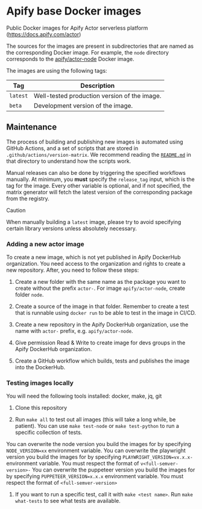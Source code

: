 # Apify base Docker images

Public Docker images for Apify Actor serverless platform (https://docs.apify.com/actor)

The sources for the images are present in subdirectories that are named as the corresponding
Docker image. For example, the `node` directory corresponds to the
[apify/actor-node](https://hub.docker.com/r/apify/actor-node/) Docker image.

The images are using the following tags:

| Tag      | Description                                  |
| -------- | -------------------------------------------- |
| `latest` | Well-tested production version of the image. |
| `beta`   | Development version of the image.            |

## Maintenance

The process of building and publishing new images is automated using GitHub Actions, and a set of scripts that are stored in `.github/actions/version-matrix`. We recommend reading the [`README.md`](.github/actions/version-matrix/README.md) in that directory to understand how the scripts work.

Manual releases can also be done by triggering the specified workflows manually. At minimum, you **must** specify the `release_tag` input, which is the tag for the image. Every other variable is optional, and if not specified, the matrix generator will fetch the latest version of the corresponding package from the registry.

> [!CAUTION]
> When manually building a `latest` image, please try to avoid specifying certain library versions unless absolutely necessary.

### Adding a new actor image

To create a new image, which is not yet published in Apify DockerHub organization.
You need access to the organization and rights to create a new repository.
After, you need to follow these steps:

1. Create a new folder with the same name as the package you want to create without the prefix `actor-`.
   For image `apify/actor-node`, create folder `node`.

2. Create a source of the image in that folder. Remember to create a test that is runnable using `docker run` to be able to test in the image in CI/CD.

3. Create a new repository in the Apify DockerHub organization, use the name with `actor-` prefix, e.g. `apify/actor-node`.

4. Give permission Read & Write to create image for devs groups in the Apify DockerHub organization.

5. Create a GitHub workflow which builds, tests and publishes the image into the DockerHub.

### Testing images locally

You will need the following tools installed: docker, make, jq, git

1. Clone this repository

1. Run `make all` to test out all images (this will take a long while, be patient). You can use `make test-node` or `make test-python` to run a specific collection of tests.

You can overwrite the node version you build the images for by specifying `NODE_VERSION=xx` environment variable.
You can overwrite the playwright version you build the images for by specifying `PLAYWRIGHT_VERSION=vx.x.x-` environment variable. You must respect the format of `v<full-semver-version>-`
You can overwrite the puppeteer version you build the images for by specifying `PUPPETEER_VERSION=x.x.x` environment variable. You must respect the format of `<full-semver-version>`

1. If you want to run a specific test, call it with `make <test name>`. Run `make what-tests` to see what tests are available.
